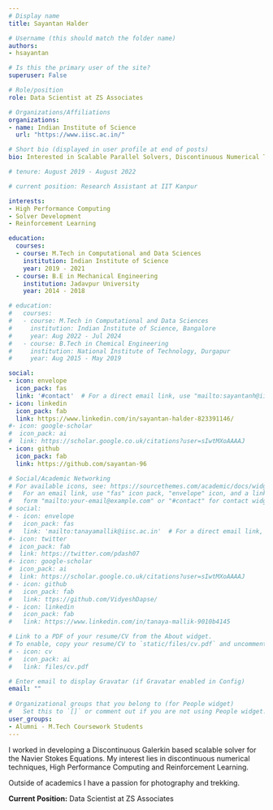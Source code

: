 ```yaml
---
# Display name
title: Sayantan Halder

# Username (this should match the folder name)
authors:
- hsayantan

# Is this the primary user of the site?
superuser: False

# Role/position
role: Data Scientist at ZS Associates

# Organizations/Affiliations
organizations:
- name: Indian Institute of Science
  url: "https://www.iisc.ac.in/"

# Short bio (displayed in user profile at end of posts)
bio: Interested in Scalable Parallel Solvers, Discontinuous Numerical Techniques and Reinforcement Learning.

# tenure: August 2019 - August 2022

# current position: Research Assistant at IIT Kanpur

interests:
- High Performance Computing
- Solver Development
- Reinforcement Learning

education:
  courses:
  - course: M.Tech in Computational and Data Sciences
    institution: Indian Institute of Science 
    year: 2019 - 2021
  - course: B.E in Mechanical Engineering
    institution: Jadavpur University
    year: 2014 - 2018

# education:
#   courses:
#   - course: M.Tech in Computational and Data Sciences
#     institution: Indian Institute of Science, Bangalore
#     year: Aug 2022 - Jul 2024
#   - course: B.Tech in Chemical Engineering
#     institution: National Institute of Technology, Durgapur
#     year: Aug 2015 - May 2019

social:
- icon: envelope
  icon_pack: fas
  link: '#contact'  # For a direct email link, use "mailto:sayantanh@iisc.ac.in".
- icon: linkedin
  icon_pack: fab
  link: https://www.linkedin.com/in/sayantan-halder-823391146/
#- icon: google-scholar
#  icon_pack: ai
#  link: https://scholar.google.co.uk/citations?user=sIwtMXoAAAAJ
- icon: github
  icon_pack: fab
  link: https://github.com/sayantan-96

# Social/Academic Networking
# For available icons, see: https://sourcethemes.com/academic/docs/widgets/#icons
#   For an email link, use "fas" icon pack, "envelope" icon, and a link in the
#   form "mailto:your-email@example.com" or "#contact" for contact widget.
# social:
# - icon: envelope
#   icon_pack: fas
#   link: 'mailto:tanayamallik@iisc.ac.in'  # For a direct email link, use "mailto:test@example.org".
#- icon: twitter
#  icon_pack: fab
#  link: https://twitter.com/pdash07
#- icon: google-scholar
#  icon_pack: ai
#  link: https://scholar.google.co.uk/citations?user=sIwtMXoAAAAJ
# - icon: github
#   icon_pack: fab
#   link: ttps://github.com/VidyeshDapse/ 
# - icon: linkedin
#   icon_pack: fab
#   link: https://www.linkedin.com/in/tanaya-mallik-9010b4145

# Link to a PDF of your resume/CV from the About widget.
# To enable, copy your resume/CV to `static/files/cv.pdf` and uncomment the lines below.  
# - icon: cv
#   icon_pack: ai
#   link: files/cv.pdf

# Enter email to display Gravatar (if Gravatar enabled in Config)
email: ""
  
# Organizational groups that you belong to (for People widget)
#   Set this to `[]` or comment out if you are not using People widget.  
user_groups:
- Alumni - M.Tech Coursework Students
---
```

I worked in developing a Discontinuous Galerkin based scalable solver for the Navier Stokes Equations. My interest lies in discontinuous numerical techniques, High Performance Computing and Reinforcement Learning.
          
Outside of academics I have a passion for photography and trekking.

**Current Position:** Data Scientist at ZS Associates




